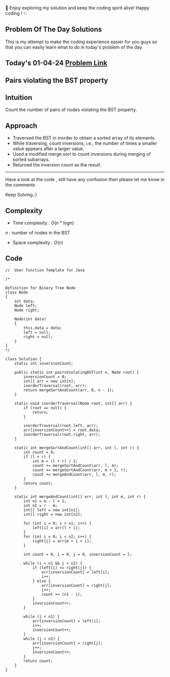 🚀 Enjoy exploring my solution and keep the coding spirit alive! Happy coding ! ✨

## Problem Of The Day Solutions

This is my attempt to make the coding experience easier for you guys so that you can easily learn what to do in today's problem of the day.

## Today's 01-04-24 [Problem Link](https://www.geeksforgeeks.org/problems/pairs-violating-bst-property--212515/1)
## Pairs violating the BST property

## Intuition
Count the number of pairs of nodes violating the BST property.

## Approach
- Traversed the BST in inorder to obtain a sorted array of its elements.
- While traversing, count inversions, i.e., the number of times a smaller value appears after a larger value.
- Used a modified merge sort to count inversions during merging of sorted subarrays.
- Returned the inversion count as the result.

---
Have a look at the code , still have any confusion then please let me know in the comments

Keep Solving.:)

## Complexity
- Time complexity : $O(n*logn)$
<!-- Add your time complexity here, e.g. $$O())$$ -->
$n$ : number of nodes in the BST

- Space complexity : $O(n)$
<!-- Add your space complexity here, e.g. $$O(n)$$ -->

## Code

```
//  User function Template for Java

/*

Definition for Binary Tree Node
class Node
{
    int data;
    Node left;
    Node right;

    Node(int data)
    {
        this.data = data;
        left = null;
        right = null;
    }
}
*/

class Solution {
    static int inversionCount;
    
    public static int pairsViolatingBST(int n, Node root) {
        inversionCount = 0;
        int[] arr = new int[n];
        inorderTraversal(root, arr);
        return mergeSortAndCount(arr, 0, n - 1);
    }
    
    static void inorderTraversal(Node root, int[] arr) {
        if (root == null) {
            return;
        }

        inorderTraversal(root.left, arr);
        arr[inversionCount++] = root.data;
        inorderTraversal(root.right, arr);
    }
    
    static int mergeSortAndCount(int[] arr, int l, int r) {
        int count = 0;
        if (l < r) {
            int m = (l + r) / 2;
            count += mergeSortAndCount(arr, l, m);
            count += mergeSortAndCount(arr, m + 1, r);
            count += mergeAndCount(arr, l, m, r);
        }
        return count;
    }

    static int mergeAndCount(int[] arr, int l, int m, int r) {
        int n1 = m - l + 1;
        int n2 = r - m;
        int[] left = new int[n1];
        int[] right = new int[n2];

        for (int i = 0; i < n1; i++) {
            left[i] = arr[l + i];
        }
        for (int i = 0; i < n2; i++) {
            right[i] = arr[m + 1 + i];
        }

        int count = 0, i = 0, j = 0, inversionCount = l;

        while (i < n1 && j < n2) {
            if (left[i] <= right[j]) {
                arr[inversionCount] = left[i];
                i++;
            } else {
                arr[inversionCount] = right[j];
                j++;
                count += (n1 - i);
            }
            inversionCount++;
        }

        while (i < n1) {
            arr[inversionCount] = left[i];
            i++;
            inversionCount++;
        }
        while (j < n2) {
            arr[inversionCount] = right[j];
            j++;
            inversionCount++;
        }
        return count;
    }
}
```